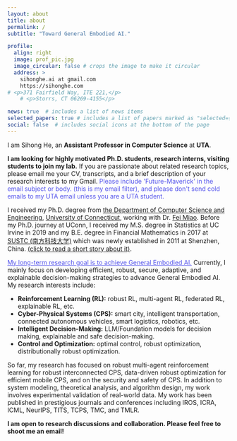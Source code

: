 ```yaml
---
layout: about
title: about
permalink: /
subtitle: "Toward General Embodied AI."

profile:
  align: right
  image: prof_pic.jpg
  image_circular: false # crops the image to make it circular
  address: >
    sihonghe.ai at gmail.com
    https://sihonghe.com
# <p>371 Fairfield Way, ITE 221,</p>
    # <p>Storrs, CT 06269-4155</p>

news: true  # includes a list of news items
selected_papers: true # includes a list of papers marked as "selected={true}"
social: false  # includes social icons at the bottom of the page
---
```


<!-- Write your biography here. Tell the world about yourself. Link to your favorite [subreddit](http://reddit.com). You can put a picture in, too. The code is already in, just name your picture `prof_pic.jpg` and put it in the `img/` folder.

Put your address / P.O. box / other info right below your picture. You can also disable any these elements by editing `profile` property of the YAML header of your `_pages/about.md`. Edit `_bibliography/papers.bib` and Jekyll will render your [publications page](/al-folio/publications/) automatically.

Link to your social media connections, too. This theme is set up to use [Font Awesome icons](http://fortawesome.github.io/Font-Awesome/) and [Academicons](https://jpswalsh.github.io/academicons/), like the ones below. Add your Facebook, Twitter, LinkedIn, Google Scholar, or just disable all of them. -->

I am Sihong He, an **Assistant Professor in Computer Science** at **UTA**.

**I am looking for highly motivated Ph.D. students, research interns, visiting students to join my lab.** If you are passionate about related research topics, please email me your CV, transcripts, and a brief description of your research interests to my Gmail. <span style="color: #5353EC;">Please include 'Future-Maverick' in the email subject or body. (this is my email filter), and please don't send cold emails to my UTA email unless you are a UTA student.</span>

<!-- I have a [chinese-version hiring ads](https://docs.google.com/document/d/1plIRQfW6pGfK2a1P1t-D0p-K053X7c7nL4XDRfk9-Ho/edit?usp=sharing), click the link to see details. -->

I received my Ph.D. degree from <a href='https://www.cse.uconn.edu'> the Department of Computer Science and Engineering</a>,  <a href='https://uconn.edu'>University of Connecticut</a>, working with Dr. [Fei Miao](http://feimiao.org). Before my Ph.D. journey at UConn, I received my M.S. degree in Statistics at UC Irvine in 2019 and my B.E. degree in Financial Mathematics in 2017 at [SUSTC (南方科技大学)](https://math.sustech.edu.cn/?lang=en) which was newly established in 2011 at Shenzhen, China. [(click to read a short story about it)](https://www.nature.com/articles/nature.2012.10631). 

<!-- I enjoy trying new things, learning new knowledge, and exploring the frontiers of research (which is also a reason why I studied in three different departments during my UG/MS/PhD life :blush:). I also serve as a reviewer/PC member for several top conferences and journals and was selected as a CPS rising star and rising star in AI in 2024. -->

<span style="color: #5353EC; text-decoration: underline;">My long-term research goal is to achieve General Embodied AI.</span> Currently, I  mainly focus on developing efficient, robust, secure, adaptive, and explainable decision-making strategies to advance General Embodied AI. My research interests include:

<html>
<body>
    <ul>
        <li><b>Reinforcement Learning (RL):</b> robust RL, multi-agent RL, federated RL, explainable RL, etc.</li>
        <li><b>Cyber-Physical Systems (CPS):</b> smart city, intelligent transportation, connected autonomous vehicles, smart logistics, robotics, etc.</li>
        <li><b>Intelligent Decision-Making:</b> LLM/Foundation models for decision making, explainable and safe decision-making.</li>
        <li><b>Control and Optimization:</b> optimal control, robust optimization, distributionally robust optimization.</li>
    </ul>
</body>
</html>

So far, my research has focused on robust multi-agent reinforcement learning for robust interconnected CPS, data-driven robust optimization for efficient mobile CPS, and on the security and safety of CPS. In addition to system modeling, theoretical analysis, and algorithm design, my work involves experimental validation of real-world data. My work has been published in prestigious journals and conferences including IROS, ICRA, ICML, NeurIPS, TITS, TCPS, TMC, and TMLR. 
<!-- International Conference on Intelligent Robots and Systems (IROS), International Conference on Robotics and Automation (ICRA), IEEE Transactions on Intelligent Transportation Systems (TITS), ACM Transactions on Cyber-Physical Systems (TCPS), IEEE Transactions on Mobile Computing (TMC) and Transactions on Machine Learning Research (TMLR).   -->

**I am open to research discussions and collaboration. Please feel free to shoot me an email!**

